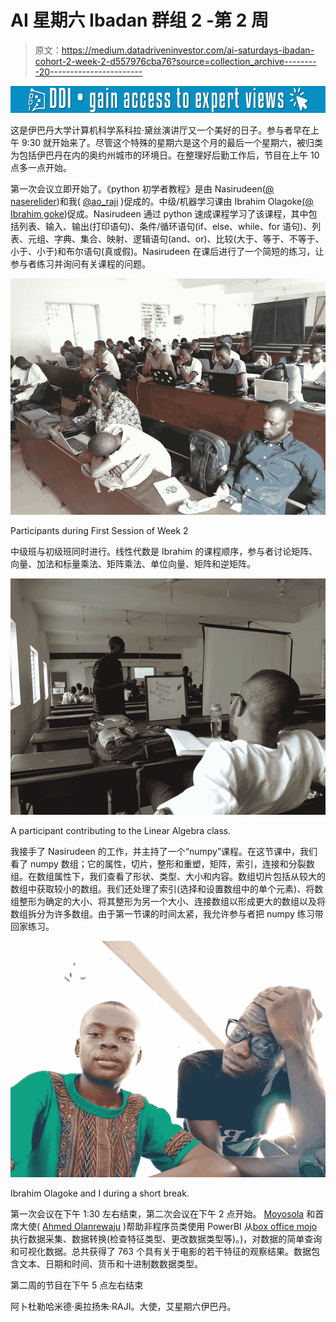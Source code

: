 # AI 星期六 Ibadan 群组 2 -第 2 周

> 原文：<https://medium.datadriveninvestor.com/ai-saturdays-ibadan-cohort-2-week-2-d557976cba76?source=collection_archive---------20----------------------->

[![](img/4c75af2699c26bf20ab39b41db9a36f1.png)](http://www.track.datadriveninvestor.com/1B9E)

这是伊巴丹大学计算机科学系科拉·黛丝演讲厅又一个美好的日子。参与者早在上午 9:30 就开始来了。尽管这个特殊的星期六是这个月的最后一个星期六，被归类为包括伊巴丹在内的奥约州城市的环境日。在整理好后勤工作后，节目在上午 10 点多一点开始。

第一次会议立即开始了。《python 初学者教程》是由 Nasirudeen([@ naserelider](https://twitter.com/Nasereliver))和我( [@ao_raji](https://twitter.com/ao_raji) )促成的。中级/机器学习课由 Ibrahim Olagoke[(@ Ibrahim goke](https://twitter.com/ibrahimgoke))促成。Nasirudeen 通过 python 速成课程学习了该课程，其中包括列表、输入、输出(打印语句)、条件/循环语句(if、else、while、for 语句)、列表、元组、字典、集合、映射、逻辑语句(and、or)、比较(大于、等于、不等于、小于、小于)和布尔语句(真或假)。Nasirudeen 在课后进行了一个简短的练习，让参与者练习并询问有关课程的问题。

![](img/e03e7b4fce88798db70439462ccaae6b.png)

Participants during First Session of Week 2

中级班与初级班同时进行。线性代数是 Ibrahim 的课程顺序，参与者讨论矩阵、向量、加法和标量乘法、矩阵乘法、单位向量、矩阵和逆矩阵。

![](img/12a9be63a27f5d159d1e03fea1e5a4d6.png)

A participant contributing to the Linear Algebra class.

我接手了 Nasirudeen 的工作，并主持了一个“numpy”课程。在这节课中，我们看了 numpy 数组；它的属性，切片，整形和重塑，矩阵，索引，连接和分裂数组。在数组属性下，我们查看了形状、类型、大小和内容。数组切片包括从较大的数组中获取较小的数组。我们还处理了索引(选择和设置数组中的单个元素)、将数组整形为确定的大小、将其整形为另一个大小、连接数组以形成更大的数组以及将数组拆分为许多数组。由于第一节课的时间太紧，我允许参与者把 numpy 练习带回家练习。

![](img/6667b06a0d2da22c55d9d1a3548123aa.png)

Ibrahim Olagoke and I during a short break.

第一次会议在下午 1:30 左右结束，第二次会议在下午 2 点开始。 [Moyosola](https://twitter.com/mo_yosiwealth) 和首席大使( [Ahmed Olanrewaju](https://medium.com/u/a5071cc9fccd?source=post_page-----d557976cba76--------------------------------) )帮助非程序员类使用 PowerBI 从[box office mojo](http://www.boxofficemojo.com)执行数据采集、数据转换(检查特征类型、更改数据类型等)。)，对数据的简单查询和可视化数据。总共获得了 763 个具有关于电影的若干特征的观察结果。数据包含文本、日期和时间、货币和十进制数数据类型。

第二周的节目在下午 5 点左右结束

阿卜杜勒哈米德·奥拉扬朱·RAJI。大使，艾星期六伊巴丹。